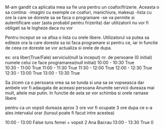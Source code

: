 M-am gandit ca aplicatia mea sa fie una pentru un coafor/frizerie.
Aceasta o sa contina:
    -imagini cu exemple ce coafuri, manichiura, makeup
    -lista cu ore la care se doreste sa se faca o programare
    -se va permite si autentificare user (asta probabil pentru frizerita) dar utilizatorii nu vor fi obligati sa le logheze daca nu vor
    
Pentru inceput se va afisa o lista cu orele libere.
Utilizatorul va putea sa editeze ora la care doreste sa isi faca programare si pentru ce, iar in functie de ceea ce doreste se vor actualiza si orele de dupa.

ex:
 ora           liber(True/Fale)     serviciul(null la inceput)   nr. de persoane (0 initial)     numele celui ce face programarea(null initial)
10:00 - 10:30        True            
10:30 - 11:00        True
11:00 - 11:30        True
11:30 - 12:00        True
12:00 - 12:30        True
12:30 - 13:00        True
13:00 - 13:30        True


Sa zicem ca o persoana vrea sa se tunda si una sa se vopseasca dar ambele vor fi adaugata de aceeasi persoana
Anumite servicii dureaza mai mult, altele mai putin. In functie de asta se vor schimba si orele ramase libere

pentru ca un vopsit dureaza aprox 3 ore vor fi ocupate 3 ore dupa ce s-a ales intervalul orar (tunsul poate fi facut intre acestea)  

10:00 - 13:00        False              tuns femei + vopsit                   2                     Ana Bacrau
13:00 - 13:30        True                                                     0                     